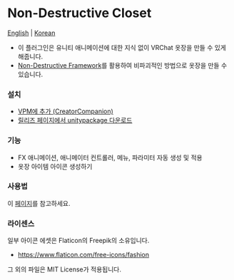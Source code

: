 # Non-Destructive Closet

[English](https://github.com/cstria0106/NonDestructiveCloset/blob/main/README.md) | [Korean](https://github.com/cstria0106/NonDestructiveCloset/blob/main/README.ko.md)

- 이 플러그인은 유니티 애니메이션에 대한 지식 없이 VRChat 옷장을 만들 수 있게 해줍니다.
- [Non-Destructive Framework](https://github.com/bdunderscore/ndmf)를 활용하여 비파괴적인 방법으로 옷장을 만들 수 있습니다.

### 설치

- [VPM에 추가 (CreatorCompanion)](https://cstria0106.github.io/vpm-repos/)
- [릴리즈 페이지에서 unitypackage 다운로드](https://github.com/cstria0106/NonDestructiveCloset/releases)

### 기능

- FX 애니메이션, 애니메이터 컨트롤러, 메뉴, 파라미터 자동 생성 및 적용
- 옷장 아이템 아이콘 생성하기

### 사용법

이 [페이지](https://github.com/cstria0106/NonDestructiveCloset/blob/main/docs/how-to-use.ko.md)를 참고하세요.

### 라이센스

일부 아이콘 에셋은 Flaticon의 Freepik의 소유입니다.

- https://www.flaticon.com/free-icons/fashion

그 외의 파일은 MIT License가 적용됩니다.
